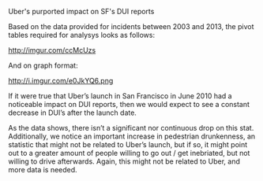 Uber's purported impact on SF's DUI reports

Based on the data provided for incidents between 2003 and 2013, the pivot tables required for analysys looks as follows:

http://imgur.com/ccMcUzs

And on graph format:

http://i.imgur.com/e0JkYQ6.png

If it were true that Uber’s launch in San Francisco in June 2010 had a noticeable impact on DUI reports, then we would expect to see a constant decrease in DUI’s after the launch date.

As the data shows, there isn’t a significant nor continuous drop on this stat. Additionally, we notice an important increase in pedestrian drunkenness, an statistic that might not be related to Uber’s launch, but if so, it might point out to a greater amount of people willing to go out / get inebriated, but not willing to drive afterwards. Again, this might not be related to Uber, and more data is needed.
